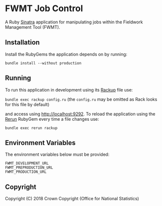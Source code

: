 # FWMT Job Control
A Ruby [Sinatra](http://www.sinatrarb.com/) application for manipulating jobs within the Fieldwork Management Tool (FWMT).

## Installation
Install the RubyGems the application depends on by running:

  `bundle install --without production`

## Running
To run this application in development using its [Rackup](http://rack.github.io/) file use:

  `bundle exec rackup config.ru` (the `config.ru` may be omitted as Rack looks for this file by default)

and access using [http://localhost:9292](http://localhost:9292). To reload the application using the [Rerun](https://github.com/alexch/rerun) RubyGem every time a file changes use:

  `bundle exec rerun rackup`

## Environment Variables
The environment variables below must be provided:

```
FWMT_DEVELOPMENT_URL
FWMT_PREPRODUCTION_URL
FWMT_PRODUCTION_URL
```

## Copyright
Copyright (C) 2018 Crown Copyright (Office for National Statistics)